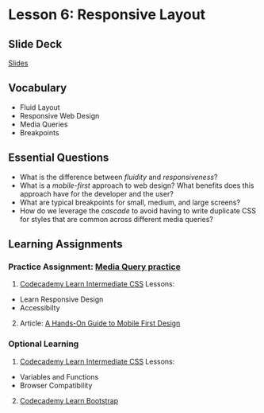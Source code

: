 # Lesson 6: Responsive Layout

## Slide Deck
[Slides](https://docs.google.com/presentation/d/1mqWZb-n8HdRcGppVrtJfWfrRV5AGkegiypxXCpsIrhI/edit?usp=sharing)

## Vocabulary
* Fluid Layout
* Responsive Web Design
* Media Queries
* Breakpoints

## Essential Questions
* What is the difference between _fluidity_ and _responsiveness_?
* What is a _mobile-first_ approach to web design? What benefits does this approach have for the developer and the user?
* What are typical breakpoints for small, medium, and large screens?
* How do we leverage the _cascade_ to avoid having to write duplicate CSS for styles that are common across different media queries?

## Learning Assignments
### Practice Assignment: [Media Query practice](https://github.com/jo-well29/responsive-media-query-practice)
1. [Codecademy Learn Intermediate CSS](https://www.codecademy.com/learn/learn-intermediate-css) Lessons:
  * Learn Responsive Design
  * Accessibilty
2. Article: [A Hands-On Guide to Mobile First Design](https://www.uxpin.com/studio/blog/a-hands-on-guide-to-mobile-first-design/)

### Optional Learning
1. [Codecademy Learn Intermediate CSS](https://www.codecademy.com/learn/learn-intermediate-css) Lessons:
  * Variables and Functions
  * Browser Compatibility 
2. [Codecademy Learn Bootstrap](https://www.codecademy.com/learn/learn-bootstrap)
